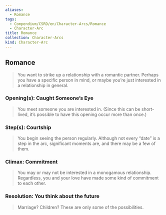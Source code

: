 ```yaml
---
aliases:
  - Romance
tags:
  - Compendium/CSRD/en/Character-Arcs/Romance
  - Character-Arc
title: Romance
collection: Character-Arcs
kind: Character-Arc
---
```

## Romance
>You want to strike up a relationship with a romantic partner. Perhaps you have a specific person in mind, or maybe you’re just interested in a relationship in general.
### Opening(s): Caught Someone’s Eye
>You meet someone you are interested in. (Since this can be short-lived, it’s possible to have this opening occur more than once.)
### Step(s): Courtship
>You begin seeing the person regularly. Although not every “date” is a step in the arc, significant moments are, and there may be a few of them.
### Climax: Commitment
>You may or may not be interested in a monogamous relationship. Regardless, you and your love have made some kind of commitment to each other. 
### Resolution: You think about the future
>Marriage? Children? These are only some of the possibilities. 
